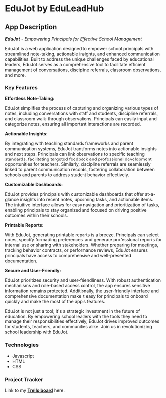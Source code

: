 # EduJot by EduLeadHub

## App Description

_**EduJot** - Empowering Principals for Effective School Management_

EduJot is a web application designed to empower school principals with streamlined note-taking, actionable insights, and enhanced communication capabilities. Built to address the unique challenges faced by educational leaders, EduJot serves as a comprehensive tool to facilitate efficient management of conversations, discipline referrals, classroom observations, and more.

### Key Features

**Effortless Note-Taking:**

EduJot simplifies the process of capturing and organizing various types of notes, including conversations with staff and students, discipline referrals, and classroom walk-through observations. Principals can easily input and categorize notes, ensuring all important interactions are recorded.

**Actionable Insights:**

By integrating with teaching standards frameworks and parent communication systems, EduJot transforms notes into actionable insights and next steps. Principals can link observations to specific teaching standards, facilitating targeted feedback and professional development opportunities for teachers. Similarly, discipline referrals are seamlessly linked to parent communication records, fostering collaboration between schools and parents to address student behavior effectively.

**Customizable Dashboards:**

EduJot provides principals with customizable dashboards that offer at-a-glance insights into recent notes, upcoming tasks, and actionable items. The intuitive interface allows for easy navigation and prioritization of tasks, enabling principals to stay organized and focused on driving positive outcomes within their schools.

**Printable Reports:**

With EduJot, generating printable reports is a breeze. Principals can select notes, specify formatting preferences, and generate professional reports for internal use or sharing with stakeholders. Whether preparing for meetings, tracking behavior contracts, or performance reviews, EduJot ensures principals have access to comprehensive and well-presented documentation.

**Secure and User-Friendly:**

EduJot prioritizes security and user-friendliness. With robust authentication mechanisms and role-based access control, the app ensures sensitive information remains protected. Additionally, the user-friendly interface and comprehensive documentation make it easy for principals to onboard quickly and make the most of the app's features.

EduJot is not just a tool; it's a strategic investment in the future of education. By empowering school leaders with the tools they need to manage their responsibilities effectively, EduJot drives improved outcomes for students, teachers, and communities alike. Join us in revolutionizing school leadership with EduJot.

### Technologies

- Javascript
- HTML
- CSS

### Project Tracker

Link to my **[Trello board](https://trello.com/b/efdhyoHo/principal-app)** here.
